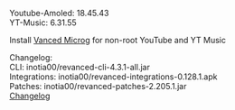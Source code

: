 Youtube-Amoled: 18.45.43  
YT-Music: 6.31.55  

Install [Vanced Microg](https://github.com/kazimmt/mMicroG/releases) for non-root YouTube and YT Music  

Changelog:  
CLI: inotia00/revanced-cli-4.3.1-all.jar  
Integrations: inotia00/revanced-integrations-0.128.1.apk  
Patches: inotia00/revanced-patches-2.205.1.jar  
[Changelog](https://github.com/inotia00/revanced-patches/releases/tag/v2.205.1)  
